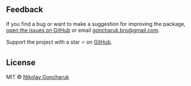 ## Feedback

If you find a bug or want to make a suggestion for improving the package, [open the issues on GitHub](https://github.com/GoncharukBro/react-toolkit-hooks/issues) or email [goncharuk.bro@gmail.com](mailto:goncharuk.bro@gmail.com).

Support the project with a star ⭐ on [GitHub](https://github.com/GoncharukBro/react-toolkit-hooks).

## License

MIT © [Nikolay Goncharuk](https://github.com/GoncharukBro)
